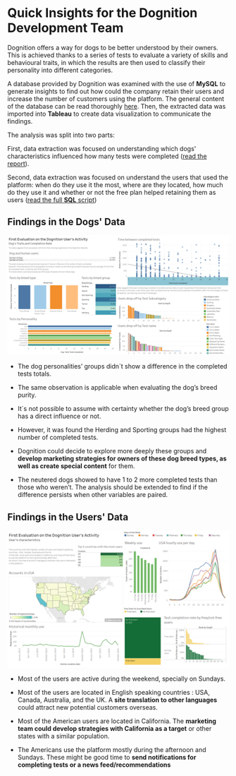 # Quick Insights for the Dognition Development Team


Dognition offers a way for dogs to be better understood by their owners. This is achieved thanks to a series of tests to evaluate a variety of skills and behavioural traits, in which the results are then used to classify their personality into different categories.

A database provided by Dognition was examined with the use of **MySQL** to generate insights to find out how could the company retain their users and increase the number of customers using the platform. The general content of the database can be read thoroughly [here](assets/p04-dataextraction/00_Dognition-Data-Set-Description.pdf). Then, the extracted data was imported into **Tableau** to create data visualization to communicate the findings.

The analysis was split into two parts:

First, data extraction was focused on understanding which dogs' characteristics influenced how many tests were completed ([read the report](https://lugmenn.github.io/portfolio/2024_02_02-dog_db_extraction1.html)).

Second, data extraction was focused on understand the users that used the platform: when do they use it the most, where are they located, how much do they use it and whether or not the free plan helped retaining them as users ([read the full **SQL** script](https://github.com/lugmenn/Insights-for-Dognition/blob/main/03_UserCircumstances_v_CompletedTests.sql))

## Findings in the Dogs' Data

[![dogs dashboard](assets/p04-dataextraction/01-dogentries.png "Dogs Data")](https://public.tableau.com/app/profile/luis.mendoza6002/viz/DognitionDogData/FirstEvaluationontheDognitionUsersActivity?publish=yes)

* The dog personalities’ groups didn´t show a difference in the completed tests totals.

* The same observation is applicable when evaluating the dog’s breed purity.
    
* It´s not possible to assume with certainty whether the dog’s breed group has a direct influence or not.

* However, it was found the Herding and Sporting groups had the highest number of completed tests.

* Dognition could decide to explore more deeply these groups and **develop marketing strategies for owners of these dog breed types, as well as create special content** for them.

* The neutered dogs showed to have 1 to 2 more completed tests than those who weren’t. The analysis should be extended to find if the difference persists when other variables are paired.

## Findings in the Users' Data

[![users dashboard](assets/p04-dataextraction/02-usersinfo.png "Users Data")](https://public.tableau.com/app/profile/luis.mendoza6002/viz/Dognitionexercise_17090872071340/EvaluationontheDognitionUsersActivity)

* Most of the users are active during the weekend, specially on Sundays.

* Most of the users are located in English speaking countries : USA, Canada, Australia, and the UK. A **site translation to other languages** could attract new potential customers overseas.

* Most of the American users are located in California. The **marketing team could develop strategies with California as a target** or other states with a similar population.

* The Americans use the platform mostly during the afternoon and Sundays. These might be good time to **send notifications for completing tests or a news feed/recommendations**



